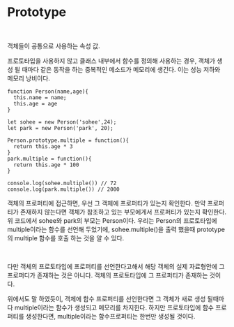 # Prototype

<br/>

객체들이 공통으로 사용하는 속성 값.
<br/>

프로토타입을 사용하지 않고 클래스 내부에서 함수를 정의해 사용하는 경우, 객체가 생성 될 때마다 같은 동작을 하는 중복적인 메소드가 메모리에 생긴다. 이는 성능 저하와 메모리 낭비이다.

```
function Person(name,age){
  this.name = name;
  this.age = age
}

let sohee = new Person('sohee',24);
let park = new Person('park', 20);

Person.prototype.multiple = function(){
  return this.age * 3
}
park.multiple = function(){
  return this.age * 100
}

console.log(sohee.multiple()) // 72
console.log(park.multiple()) // 2000
```

객체의 프로퍼티에 접근하면, 우선 그 객체에 프로퍼티가 있는지 확인한다. 만약 프로퍼티가 존재하지 않는다면 객체가 참조하고 있는 부모에게서 프로퍼티가 있는지 확인한다.
위 코드에서 sohee와 park의 부모는 Person이다.
우리는 Person의 프로토타입에 multiple이라는 함수를 선언해 두었기에, sohee.multiple()을 출력 했을때 prototype의 multiple 함수를 호출 하는 것을 알 수 있다.

<br/>

다만 객체의 프로토타입에 프로퍼티를 선언한다고해서 해당 객체의 실제 자료형안에 그 프로퍼디가 존재하는 것은 아니다. 객체의 프로토타입에 그 프로퍼티가 존재하는 것이다.
<br/>

위에서도 말 하였듯이, 객체에 함수 프로퍼티를 선언한다면 그 객체가 새로 생성 될때마다 multiple이라는 함수가 생성되고 메모리를 차지한다. 하지만 프로토타입에 함수 프로퍼티를 생성한다면, multiple이라는 함수프로퍼티는 한번만 생성될 것이다.

